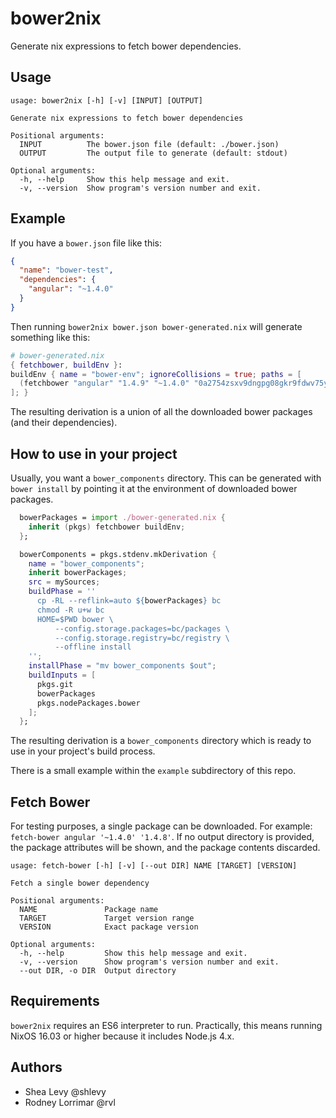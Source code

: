 # bower2nix

Generate nix expressions to fetch bower dependencies.

## Usage

```
usage: bower2nix [-h] [-v] [INPUT] [OUTPUT]

Generate nix expressions to fetch bower dependencies

Positional arguments:
  INPUT          The bower.json file (default: ./bower.json)
  OUTPUT         The output file to generate (default: stdout)

Optional arguments:
  -h, --help     Show this help message and exit.
  -v, --version  Show program's version number and exit.
```

## Example

If you have a `bower.json` file like this:

```json
{
  "name": "bower-test",
  "dependencies": {
    "angular": "~1.4.0"
  }
}
```

Then running `bower2nix bower.json bower-generated.nix` will generate
something like this:

```nix
# bower-generated.nix
{ fetchbower, buildEnv }:
buildEnv { name = "bower-env"; ignoreCollisions = true; paths = [
  (fetchbower "angular" "1.4.9" "~1.4.0" "0a2754zsxv9dngpg08gkr9fdwv75y986av12q4drf1sm8p8cj6bs")
]; }
```

The resulting derivation is a union of all the downloaded bower
packages (and their dependencies).

## How to use in your project

Usually, you want a `bower_components` directory. This can be
generated with `bower install` by pointing it at the environment of
downloaded bower packages.

```nix
  bowerPackages = import ./bower-generated.nix {
    inherit (pkgs) fetchbower buildEnv;
  };

  bowerComponents = pkgs.stdenv.mkDerivation {
    name = "bower_components";
    inherit bowerPackages;
    src = mySources;
    buildPhase = ''
      cp -RL --reflink=auto ${bowerPackages} bc
      chmod -R u+w bc
      HOME=$PWD bower \
          --config.storage.packages=bc/packages \
          --config.storage.registry=bc/registry \
          --offline install
    '';
    installPhase = "mv bower_components $out";
    buildInputs = [
      pkgs.git
      bowerPackages
      pkgs.nodePackages.bower
    ];
  };
```

The resulting derivation is a `bower_components` directory which is
ready to use in your project's build process.

There is a small example within the `example` subdirectory of this repo.

## Fetch Bower

For testing purposes, a single package can be downloaded. For example:
`fetch-bower angular '~1.4.0' '1.4.8'`. If no output directory is
provided, the package attributes will be shown, and the package
contents discarded.

```
usage: fetch-bower [-h] [-v] [--out DIR] NAME [TARGET] [VERSION]

Fetch a single bower dependency

Positional arguments:
  NAME               Package name
  TARGET             Target version range
  VERSION            Exact package version

Optional arguments:
  -h, --help         Show this help message and exit.
  -v, --version      Show program's version number and exit.
  --out DIR, -o DIR  Output directory
```

## Requirements

`bower2nix` requires an ES6 interpreter to run. Practically, this
means running NixOS 16.03 or higher because it includes Node.js 4.x.

## Authors

* Shea Levy  @shlevy
* Rodney Lorrimar  @rvl
